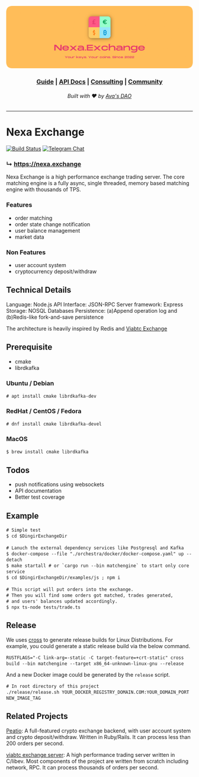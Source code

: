 ![Nexa Exchange banner](assets/banner.png)

<h3 align="center">
<a href="javascript://">Guide</a> <span>&vert;</span>
<a href="javascript://">API Docs</a> <span>&vert;</span>
<a href="javascript://">Consulting</a> <span>&vert;</span>
<a href="javascript://">Community</a>
</h3>
<h6 align="center">Built with ♥︎ by <a href="https://github.com/avasdao">Ava's DAO</a></h6>

---

# Nexa Exchange

[![Build Status](https://ci.openware.work/api/badges/openware/peatio/status.svg)](https://ci.openware.work/openware/peatio)
[![Telegram Chat](https://cdn.rawgit.com/Patrolavia/telegram-badge/8fe3382b/chat.svg)](https://t.me/nexacoin)

### ↳ https://nexa.exchange

Nexa Exchange is a high performance exchange trading server. The core matching engine is a fully async, single threaded, memory based matching engine with thousands of TPS.

### Features
- order matching
- order state change notification
- user balance management
- market data

### Non Features
- user account system
- cryptocurrency deposit/withdraw


## Technical Details

Language: Node.js
API Interface: JSON-RPC
Server framework: Express
Storage: NOSQL Databases
Persistence: (a)Append operation log and (b)Redis-like fork-and-save persistence

The architecture is heavily inspired by Redis and [Viabtc Exchange](https://github.com/viabtc/viabtc_exchange_server)


## Prerequisite

* cmake
* librdkafka

### Ubuntu / Debian

```
# apt install cmake librdkafka-dev
```

### RedHat / CentOS / Fedora

```
# dnf install cmake librdkafka-devel
```

### MacOS

```
$ brew install cmake librdkafka
```


## Todos

* push notifications using websockets
* API documentation
* Better test coverage

## Example

```
# Simple test
$ cd $DingirExchangeDir

# Lanuch the external dependency services like Postgresql and Kafka
$ docker-compose --file "./orchestra/docker/docker-compose.yaml" up --detach
$ make startall # or `cargo run --bin matchengine` to start only core service
$ cd $DingirExchangeDir/examples/js ; npm i

# This script will put orders into the exchange.
# Then you will find some orders got matched, trades generated,
# and users' balances updated accordingly.
$ npx ts-node tests/trade.ts
```

## Release

We uses [cross](https://github.com/rust-embedded/cross) to generate release builds for Linux Distributions.
For example, you could generate a static release build via the below command.

```
RUSTFLAGS="-C link-arg=-static -C target-feature=+crt-static" cross build --bin matchengine --target x86_64-unknown-linux-gnu --release
```

And a new Docker image could be generated by the `release` script.

```
# In root directory of this project
./release/release.sh YOUR_DOCKER_REGISTRY_DOMAIN.COM:YOUR_DOMAIN_PORT NEW_IMAGE_TAG
```

## Related Projects

[Peatio](https://github.com/openware/peatio): A full-featured crypto exchange backend, with user account system and crypto deposit/withdraw. Written in Ruby/Rails. It can process less than 200 orders per second.  

[viabtc exchange server](https://github.com/viabtc/viabtc_exchange_server): A high performance trading server written in C/libev. Most components of the project are written from scratch including network, RPC. It can process thousands of orders per second.
